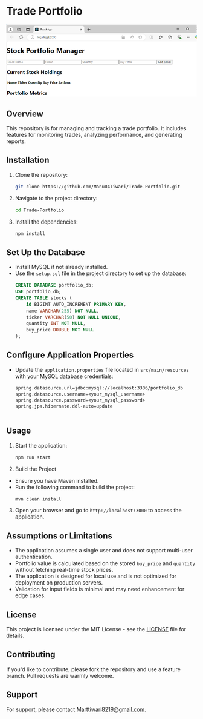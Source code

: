 # Trade Portfolio
![Trade Portfolio](https://github.com/Manu04Tiwari/Trade-Portfolio/blob/main/github%20front.png)
## Overview
This repository is for managing and tracking a trade portfolio. It includes features for monitoring trades, analyzing performance, and generating reports.

## Installation
1. Clone the repository:
   ```bash
   git clone https://github.com/Manu04Tiwari/Trade-Portfolio.git
   ```
2. Navigate to the project directory:
   ```bash
   cd Trade-Portfolio
   ```
3. Install the dependencies:
   ```bash
   npm install
   ```
## Set Up the Database

- Install MySQL if not already installed.
- Use the `setup.sql` file in the project directory to set up the database:
  ```sql
  CREATE DATABASE portfolio_db;
  USE portfolio_db;
  CREATE TABLE stocks (
      id BIGINT AUTO_INCREMENT PRIMARY KEY,
      name VARCHAR(255) NOT NULL,
      ticker VARCHAR(50) NOT NULL UNIQUE,
      quantity INT NOT NULL,
      buy_price DOUBLE NOT NULL
  );

## Configure Application Properties

- Update the `application.properties` file located in `src/main/resources` with your MySQL database credentials:
  ```properties
  spring.datasource.url=jdbc:mysql://localhost:3306/portfolio_db
  spring.datasource.username=<your_mysql_username>
  spring.datasource.password=<your_mysql_password>
  spring.jpa.hibernate.ddl-auto=update


## Usage
1. Start the application:
   ```bash
   npm run start
   ```
2. Build the Project

- Ensure you have Maven installed.
- Run the following command to build the project:
  ```bash
  mvn clean install


3. Open your browser and go to `http://localhost:3000` to access the application.

## Assumptions or Limitations

- The application assumes a single user and does not support multi-user authentication.
- Portfolio value is calculated based on the stored `buy_price` and `quantity` without fetching real-time stock prices.
- The application is designed for local use and is not optimized for deployment on production servers.
- Validation for input fields is minimal and may need enhancement for edge cases.

## License
This project is licensed under the MIT License - see the [LICENSE](LICENSE) file for details.

## Contributing
If you'd like to contribute, please fork the repository and use a feature branch. Pull requests are warmly welcome.

## Support
For support, please contact [Marttiwari8219@gmail.com](mailto:Marttiwari8219@gmail.com).
